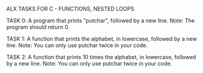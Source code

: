 ALX TASKS FOR C - FUNCTIONS, NESTED LOOPS

TASK 0: A program that prints "putchar", followed by a new line.
Note: The program should return 0.

TASK 1: A function that prints the alphabet, in lowercase, followed by a new line.
Note: You can only use putchar twice in your code.

TASK 2: A function that prints 10 times the alphabet, in lowercase, followed by a new line.
Note: You can only use putchar twice in your code.

